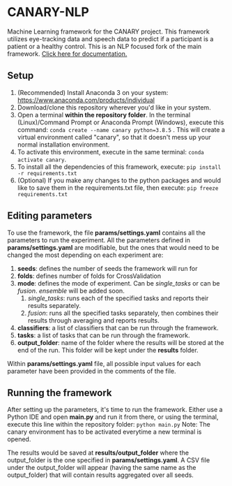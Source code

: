 # CANARY-NLP
 
Machine Learning framework for the CANARY project. This framework utilizes eye-tracking data and speech data to predict if a participant is a patient or a healthy control. This is an NLP focused fork of the main framework.
[Click here for documentation.](https://docs.google.com/document/d/1GpOHRY3YqOn_rWwBOj5ddYST5MnzThyxnKsRWb9qZiA/edit?usp=sharing)

## Setup
1. (Recommended) Install Anaconda 3 on your system: https://www.anaconda.com/products/individual
2. Download/clone this repository wherever you'd like in your system.
3. Open a terminal **within the repository folder**. In the terminal (Linux)/Command Prompt or Anaconda Prompt (Windows), execute this command: 
   `conda create --name canary python=3.8.5` .
   This will create a virtual environment called "canary", so that it doesn't mess up your normal installation environment.
4. To activate this environment, execute in the same terminal:
   `conda activate canary`. 
5. To install all the dependencies of this framework, execute:
   `pip install -r requirements.txt`
6. (Optional) If you make any changes to the python packages and would like to save them in the requirements.txt file, then execute:
   `pip freeze requirements.txt`
   
## Editing parameters
To use the framework, the file **params/settings.yaml** contains all the parameters to run the experiment. All the parameters defined in **params/settings.yaml** are modifiable, but the ones that would need to be changed the most depending on each experiment are:
1. **seeds**: defines the number of seeds the framework will run for
2. **folds**: defines number of folds for CrossValidation
3. **mode**: defines the mode of experiment. Can be _single_tasks_ or can be _fusion_. _ensemble_ will be added soon.
    1. _single_tasks_: runs each of the specified tasks and reports their results separately. 
    2. _fusion_: runs all the specified tasks separately, then combines their results through averaging and reports results.
4. **classifiers**: a list of classifiers that can be run through the framework. 
5. **tasks**: a list of tasks that can be run through the framework. 
6. **output_folder**: name of the folder where the results will be stored at the end of the run. This folder will be kept under the **results** folder.

Within **params/settings.yaml** file, all possible input values for each parameter have been provided in the comments of the file.

## Running the framework
After setting up the parameters, it's time to run the framework. Either use a Python IDE and open **main.py** and run it from there, or using the terminal, execute this line within the repository folder:
`python main.py`
Note: The canary environment has to be activated everytime a new terminal is opened.

The results would be saved at **results/output_folder** where the output_folder is the one specified in **params/settings.yaml**.
A CSV file under the output_folder will appear (having the same name as the output_folder) that will contain results aggregated over all seeds.

